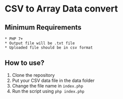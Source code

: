 # CSV to Array Data convert

## Minimum Requirements

    * PHP 7+
    * Output file will be .txt file
    * Uploaded file should be in csv format

## How to use?

1. Clone the repository
2. Put your CSV data file in the data folder
3. Change the file name in `index.php`
4. Run the script using `php index.php`
